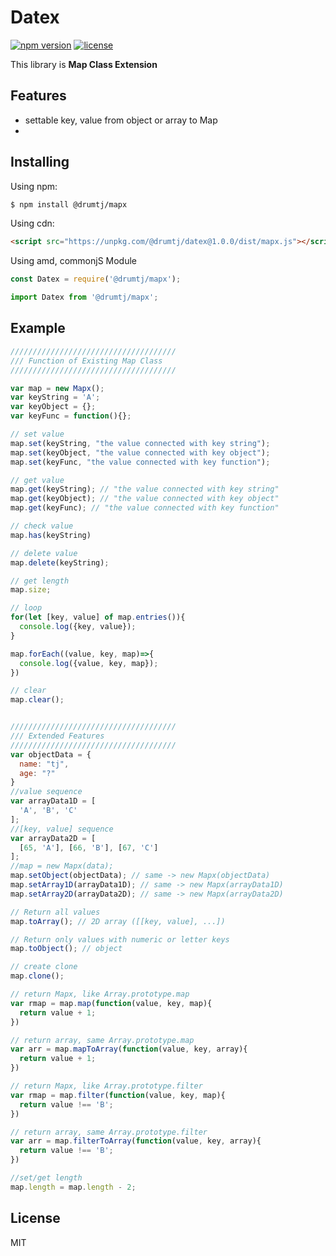 # Datex

[![npm version](https://img.shields.io/npm/v/@drumtj/mapx.svg?style=flat)](https://www.npmjs.com/package/@drumtj/mapx)
[![license](https://img.shields.io/npm/l/@drumtj/mapx.svg)](#)

This library is **Map Class Extension**

## Features

- settable key, value from object or array to Map
-

## Installing

Using npm:

```bash
$ npm install @drumtj/mapx
```

Using cdn:

```html
<script src="https://unpkg.com/@drumtj/datex@1.0.0/dist/mapx.js"></script>
```

Using amd, commonjS Module

```js
const Datex = require('@drumtj/mapx');
```

```js
import Datex from '@drumtj/mapx';
```

## Example

```js
/////////////////////////////////////
/// Function of Existing Map Class
/////////////////////////////////////

var map = new Mapx();
var keyString = 'A';
var keyObject = {};
var keyFunc = function(){};

// set value
map.set(keyString, "the value connected with key string");
map.set(keyObject, "the value connected with key object");
map.set(keyFunc, "the value connected with key function");

// get value
map.get(keyString); // "the value connected with key string"
map.get(keyObject); // "the value connected with key object"
map.get(keyFunc); // "the value connected with key function"

// check value
map.has(keyString)

// delete value
map.delete(keyString);

// get length
map.size;

// loop
for(let [key, value] of map.entries()){
  console.log({key, value});
}

map.forEach((value, key, map)=>{
  console.log({value, key, map});
})

// clear
map.clear();


/////////////////////////////////////
/// Extended Features
/////////////////////////////////////
var objectData = {
  name: "tj",
  age: "?"
}
//value sequence
var arrayData1D = [
  'A', 'B', 'C'
];
//[key, value] sequence
var arrayData2D = [
  [65, 'A'], [66, 'B'], [67, 'C']
];
//map = new Mapx(data);
map.setObject(objectData); // same -> new Mapx(objectData)
map.setArray1D(arrayData1D); // same -> new Mapx(arrayData1D)
map.setArray2D(arrayData2D); // same -> new Mapx(arrayData2D)

// Return all values
map.toArray(); // 2D array ([[key, value], ...])

// Return only values ​​with numeric or letter keys
map.toObject(); // object

// create clone
map.clone();

// return Mapx, like Array.prototype.map
var rmap = map.map(function(value, key, map){
  return value + 1;
})

// return array, same Array.prototype.map
var arr = map.mapToArray(function(value, key, array){
  return value + 1;
})

// return Mapx, like Array.prototype.filter
var rmap = map.filter(function(value, key, map){
  return value !== 'B';
})

// return array, same Array.prototype.filter
var arr = map.filterToArray(function(value, key, array){
  return value !== 'B';
})

//set/get length
map.length = map.length - 2;
```


## License

MIT
